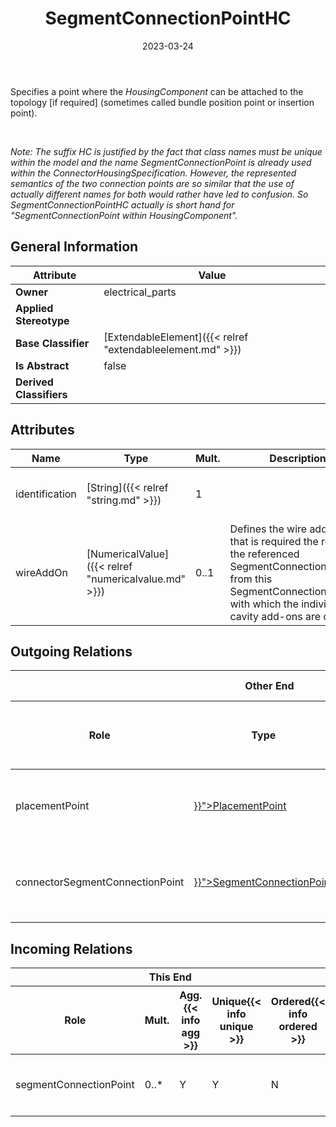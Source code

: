 ﻿---
title: SegmentConnectionPointHC
toc: false
type: specs
date: "2023-03-24"
draft: false
specification: VEC
version: 2.0.2
documentType: "Recommendation"
elementType: Class
classes:
  - SegmentConnectionPointHC
menu_name: vec-2.0.2
---
<p> Specifies a point where the <i>HousingComponent</i> can be attached to the topology [if required] (sometimes called bundle position point or insertion point).      </p>      <p> &#160;      </p>      <p> <i>Note: The suffix HC is justified by the fact that class names must be unique within the model and the name SegmentConnectionPoint is already used within the ConnectorHousingSpecification. However, the represented semantics of the two connection points are so similar that the use of actually different names for both would rather have led to confusion. So SegmentConnectionPointHC&#160;actually is short hand for &quot;SegmentConnectionPoint within HousingComponent&quot;.</i>      </p>

## General Information

| Attribute               | Value |
|-------------------------|-------|
| **Owner**               | electrical_parts |
| **Applied Stereotype**  |   |
| **Base Classifier**     | [ExtendableElement]({{< relref "extendableelement.md" >}})<br/>  |
| **Is Abstract**         | false |
| **Derived Classifiers** |   |

## Attributes
|  Name  |  Type  |  Mult.  |  Description  |  Owning Classifier  |
|--------|--------|---------|---------------|--------------|
|identification| [String]({{< relref "string.md" >}}) | 1 |  | [SegmentConnectionPointHC]({{< relref "segmentconnectionpointhc.md" >}}) |
|wireAddOn| [NumericalValue]({{< relref "numericalvalue.md" >}}) | 0..1 | Defines the wire add-on that is required the reach the referenced SegmentConnectionPoint from this SegmentConnectionPointHC with which the individual cavity add-ons are defined. | [SegmentConnectionPointHC]({{< relref "segmentconnectionpointhc.md" >}}) |

## Outgoing Relations
<table>
    <thead>
        <tr>
           <th colspan="6">Other End</th>
           <th colspan="1">This End</th>
           <th colspan="1">General</th>
        </tr>
        <tr>
           <th>Role</th>
           <th>Type</th>
           <th>Mult.</th>
           <th>Agg.{{< info agg >}}</th>
           <th>Unique{{< info unique >}}</th>
           <th>Ordered{{< info ordered >}}</th>
           <th>Mult.</th>
           <th>Description</th>
        </tr>
    <thead>
    <tbody>
    <tr>
        <td>placementPoint</td>
        <td><a href="{{< relref "placementpoint.md" >}}">PlacementPoint</a></td>
        <td>0..1</td>
        <td>N</td>
        <td>Y</td>
        <td>N</td>
        <td>0..*</td>
        <td><p> Specifies the <i>PlacementPoint</i> that represents this <i>SegmentConnectionPoint </i>in a <i>PlaceableElementSpecification.</i>      </p></td>
    </tr>
    <tr>
        <td>connectorSegmentConnectionPoint</td>
        <td><a href="{{< relref "segmentconnectionpoint.md" >}}">SegmentConnectionPoint</a></td>
        <td>0..1</td>
        <td>N</td>
        <td>Y</td>
        <td>N</td>
        <td>0..*</td>
        <td>References the <i>SegementConnectionPoint </i>of the <i>ConnectorHousingSpecification</i> that is used to &quot;enter&quot; the connector housing.</td>
    </tr>
    </tbody>
</table>

##  Incoming Relations
<table>
    <thead>
        <tr>
           <th colspan="5">This End</th>
           <th colspan="2">Other End</th>
           <th colspan="1">General</th>
        </tr>
        <tr>
           <th>Role</th>
           <th>Mult.</th>
           <th>Agg.{{< info agg >}}</th>
           <th>Unique{{< info unique >}}</th>
           <th>Ordered{{< info ordered >}}</th>
           <th>Type</th>
           <th>Mult.</th>
           <th>Description</th>
        </tr>
    <thead>
    <tbody>
    <tr>
        <td>segmentConnectionPoint</td>
        <td>0..*</td>
        <td>Y</td>
        <td>Y</td>
        <td>N</td>
        <td><a href="{{< relref "housingcomponent.md" >}}">HousingComponent</a></td>
        <td>1</td>
        <td><p> Specifies the <i>SegmentConnectionPoints </i>the <i>HousingComponent</i>.      </p></td>
    </tr>
    </tbody>
</table>



